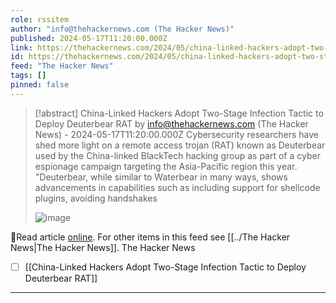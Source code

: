 ```yaml
---
role: rssitem
author: "info@thehackernews.com (The Hacker News)"
published: 2024-05-17T11:20:00.000Z
link: https://thehackernews.com/2024/05/china-linked-hackers-adopt-two-stage.html
id: https://thehackernews.com/2024/05/china-linked-hackers-adopt-two-stage.html
feed: "The Hacker News"
tags: []
pinned: false
---
```

> [!abstract] China-Linked Hackers Adopt Two-Stage Infection Tactic to Deploy Deuterbear RAT by info@thehackernews.com (The Hacker News) - 2024-05-17T11:20:00.000Z
> Cybersecurity researchers have shed more light on a remote access trojan (RAT) known as Deuterbear used by the China-linked BlackTech hacking group as part of a cyber espionage campaign targeting the Asia-Pacific region this year. "Deuterbear, while similar to Waterbear in many ways, shows advancements in capabilities such as including support for shellcode plugins, avoiding handshakes
>
> ![image](https://blogger.googleusercontent.com/img/b/R29vZ2xl/AVvXsEjd44DTDc43zIEkapTS7x1xzyCuyAq_BI-BiV3FPnh7kVYP1TcsOx6e8Vrbg1HCEfH5WSLrvA5nQqj6MuOxwidV_Z932WsQP4IY4evbsueNrOTCA41v9AK8CSs7sEGvsiLkFMK9y_wVU6sMKHy3ga73CEwIJjnJjLdbfBUD2QihTjVvHBxrbWQXpYfiiNKn/s1600/cyber.jpg)

🔗Read article [online](https://thehackernews.com/2024/05/china-linked-hackers-adopt-two-stage.html). For other items in this feed see [[../The Hacker News|The Hacker News]].
The Hacker News
- [ ] [[China-Linked Hackers Adopt Two-Stage Infection Tactic to Deploy Deuterbear RAT]]
- - -
